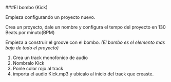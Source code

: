 ###El bombo (Kick)

Empieza configurando un proyecto nuevo.

Crea un proyecto, dale un nombre y configura el tempo del proyecto en 130 Beats por minuto(BPM)

Empieza a construir el groove con el bombo. *(El bombo es el elemento mas bajo de todo el proyecto)*

1. Crea un track monofonico de audio 
2. Nombralo Kick
3. Ponle color rojo al track
4. importa el audio Kick.mp3 y ubicalo al inicio del track que creaste.
